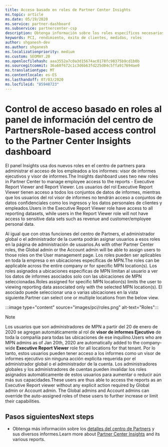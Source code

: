 ```yaml
---
title: Acceso basado en roles de Partner Center Insights
ms.topic: article
ms.date: 05/19/2020
ms.service: partner-dashboard
ms.subservice: partnercenter-csp
description: Obtenga información sobre los roles específicos necesarios para ver los informes de Partner Center Insights. Entre ellos se incluyen los roles del visor de informes ejecutivo y el visor de informes.
keywords: PCI, rendimiento, éxito de clientes, medidas, roles
author: shganesh-dev
ms.author: shganesh
ms.localizationpriority: medium
ms.custom: SEOMAY.20
ms.openlocfilehash: aaa3552a7c0a3d15674ac0178fc98375b9cd1b0b
ms.sourcegitcommit: 36a60f672c1c3d6b63fd225d04c5ffa917694ae0
ms.translationtype: MT
ms.contentlocale: es-ES
ms.lasthandoff: 07/03/2020
ms.locfileid: "85948723"
---
```

# <a name="role-based-access-control-to-the-partner-center-insights-dashboard"></a><span data-ttu-id="770d6-105">Control de acceso basado en roles al panel de información del centro de Partners</span><span class="sxs-lookup"><span data-stu-id="770d6-105">Role-based access control to the Partner Center Insights dashboard</span></span>

<span data-ttu-id="770d6-106">El panel Insights usa dos nuevos roles en el centro de partners para administrar el acceso de los empleados a los informes: visor de informes ejecutivos y visor de informes.</span><span class="sxs-lookup"><span data-stu-id="770d6-106">The Insights dashboard uses two new roles in Partner Center to manage employee access to the reports - Executive Report Viewer and Report Viewer.</span></span>  <span data-ttu-id="770d6-107">Los usuarios del rol Executive Report Viewer tienen acceso a todos los conjuntos de datos de informes, mientras que los usuarios del rol visor de informes no tendrán acceso a conjuntos de datos confidenciales como los ingresos y los datos personales de clientes y empleados.</span><span class="sxs-lookup"><span data-stu-id="770d6-107">Users in the Executive Report Viewer role have access to all reporting datasets, while users in the Report Viewer role will not have access to sensitive data sets such as revenue and customer/employee personal data.</span></span>  

<span data-ttu-id="770d6-108">Al igual que con otras funciones del centro de Partners, el administrador global o el administrador de la cuenta podrán asignar usuarios a esos roles en la página de administración de usuarios.</span><span class="sxs-lookup"><span data-stu-id="770d6-108">As with other Partner Center roles, the Global admin or the Account admin will be able to assign users to those roles on the User management page.</span></span> <span data-ttu-id="770d6-109">Los roles pueden ser aplicables en toda la empresa o en ubicaciones específicas de MPN.</span><span class="sxs-lookup"><span data-stu-id="770d6-109">The roles can be applicable across the entire company or for specific MPN location(s).</span></span> <span data-ttu-id="770d6-110">Los roles asignados a ubicaciones específicas de MPN limitan al usuario a ver los datos de informes asociados solo con las ubicaciones de MPN seleccionadas.</span><span class="sxs-lookup"><span data-stu-id="770d6-110">Roles assigned for specific MPN location(s) limits the user to viewing reporting data associated only with the selected MPN location(s).</span></span> <span data-ttu-id="770d6-111">El asociado puede seleccionar una o varias ubicaciones en la vista siguiente.</span><span class="sxs-lookup"><span data-stu-id="770d6-111">Partner can select one or multiple locations from the below view.</span></span>

:::image type="content" source="images/pci/roles.png" alt-text="Roles":::

>[!Note]
> <span data-ttu-id="770d6-113">Los usuarios que son administradores de MPN a partir del 20 de enero de 2020 se agregan automáticamente al rol de **visor de informes Ejecutivo** de toda la compañía para todas las ubicaciones de ese inquilino.</span><span class="sxs-lookup"><span data-stu-id="770d6-113">Users who are MPN admins as of Jan 20th, 2020 are automatically added to the company-wide **Executive Report Viewer** role for all locations for that tenant.</span></span> <span data-ttu-id="770d6-114">Por lo tanto, estos usuarios pueden tener acceso a los informes como un visor de informes ejecutivo sin ninguna acción explícita requerida por el administrador global o el administrador de la cuenta. Los administradores globales y los administradores de cuentas pueden invalidar los roles asignados automáticamente de estos usuarios para aumentar o reducir aún más sus capacidades.</span><span class="sxs-lookup"><span data-stu-id="770d6-114">These users are thus able to access the reports as an Executive Report viewer without any explicit action required by Global admin or Account admin. The Global admins and Account admins can override the auto-assigned roles of these users to further increase or limit their capabilities.</span></span>

## <a name="next-steps"></a><span data-ttu-id="770d6-115">Pasos siguientes</span><span class="sxs-lookup"><span data-stu-id="770d6-115">Next steps</span></span>

- <span data-ttu-id="770d6-116">Obtenga más información sobre los [detalles del centro de Partners](partner-center-insights.md) y sus diversos informes.</span><span class="sxs-lookup"><span data-stu-id="770d6-116">Learn more about [Partner Center Insights](partner-center-insights.md) and its various reports.</span></span>
